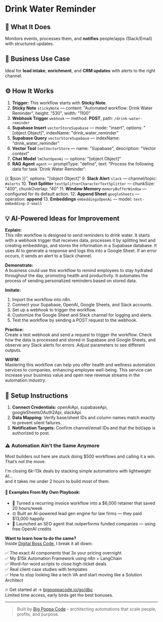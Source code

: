 # Drink Water Reminder
  ## 🚀 What It Does
  Monitors events, processes them, and **notifies** people/apps (Slack/Email) with structured updates.
  
  ## 💼 Business Use Case
  Ideal for **lead intake**, **enrichment**, and **CRM updates** with alerts to the right channel.
  
  ## ⚙️ How It Works
  1. **Trigger:** This workflow starts with **Sticky Note**.
  2. **Sticky Note** `stickyNote` — content: "Automated workflow: Drink Water Reminder", height: "530", width: "1100"
3. **Webhook Trigger** `webhook` — method: **POST**, path: `/drink-water-reminder`
4. **Supabase Insert** `vectorStoreSupabase` — mode: "insert", options: "[object Object]", indexName: "drink_water_reminder"
5. **Supabase Query** `vectorStoreSupabase` — indexName: "drink_water_reminder"
6. **Vector Tool** `toolVectorStore` — name: "Supabase", description: "Vector context"
7. **Chat Model** `lmChatOpenAi` — options: "[object Object]"
8. **RAG Agent** `agent` — promptType: "define", text: "Process the following data for task 'Drink Water Reminder':

{{ $json }}", options: "[object Object]"
9. **Slack Alert** `slack` — channel/topic: `#alerts`
10. **Text Splitter** `textSplitterCharacterTextSplitter` — chunkSize: "400", chunkOverlap: "40"
11. **Window Memory** `memoryBufferWindow` — configured for its default action.
12. **Append Sheet** `googleSheets` — operation: **append**
13. **Embeddings** `embeddingsOpenAi` — model: `text-embedding-3-small`
  
  ## 💡 AI-Powered Ideas for Improvement
  **Explain:**  
This n8n workflow is designed to send reminders to drink water. It starts with a webhook trigger that receives data, processes it by splitting text and creating embeddings, and stores the information in a Supabase database. It uses AI to generate a response and logs this into a Google Sheet. If an error occurs, it sends an alert to a Slack channel.

**Demonstrate:**  
A business could use this workflow to remind employees to stay hydrated throughout the day, promoting health and productivity. It automates the process of sending personalized reminders based on stored data.

**Imitate:**  
1. Import the workflow into n8n.  
2. Connect your Supabase, OpenAI, Google Sheets, and Slack accounts.  
3. Set up a webhook to trigger the workflow.  
4. Customize the Google Sheet and Slack channel for logging and alerts.  
5. Test the workflow by sending a POST request to the webhook.

**Practice:**  
Create a test webhook and send a request to trigger the workflow. Check how the data is processed and stored in Supabase and Google Sheets, and observe any Slack alerts for errors. Adjust parameters to see different outputs.

**WIIFM:**  
Mastering this workflow can help you offer health and wellness automation services to companies, enhancing employee well-being. This service can increase your business value and open new revenue streams in the automation industry.
  
  ## 🔧 Setup Instructions
  1. **Connect Credentials:** openAiApi, supabaseApi, googleSheetsOAuth2Api, slackApi.
2. **Data Mapping:** Verify base/sheet IDs and column names match exactly to prevent silent failures.
3. **Notification Targets:** Confirm channel/email IDs and that the bot/app is authorized to post.
  
### ⚠️ Automation Ain’t the Same Anymore

Most builders out here are stuck doing $500 workflows and calling it a win.  
That’s not the move.  

I'm closing $6k–$13k deals by stacking simple automations with lightweight AI...  
and it takes me under 2 hours to build most of them.

#### 🧠 Examples From My Own Playbook:
- 🔁 Turned a recurring invoice workflow into a $6,000 retainer that saved 20 hours/week  
- ⚖️ Built an AI-powered lead gen engine for law firms — they paid $13,000 happily  
- 🚀 Launched an SEO agent that outperforms funded companies — using free OpenAI credits  

**Want to learn how to do the same?**  
Inside [Digital Boss Code](https://bigpoppacode.io/go/dbc), I break it all down:

✅ The exact AI components that 3x your pricing overnight  
✅ My $15k Automation Framework using n8n + LangChain  
✅ Word-for-word scripts to close high-ticket deals  
✅ Real client case studies with templates  
✅ How to stop looking like a tech VA and start moving like a Solution Architect  

🔥 Get started at → [bigpoppacode.io/go/dbc](https://bigpoppacode.io/go/dbc)  
Limited time access, early birds get the best bonuses.

---
> Built by [Big Poppa Code](https://bigpoppacode.io) – architecting automations that scale people, profits, and purpose.
  